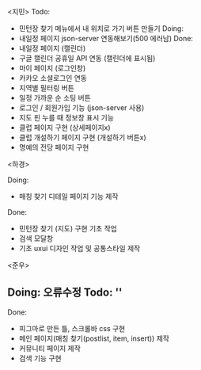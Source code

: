 <지민>
Todo:
 - 민턴장 찾기 메뉴에서 내 위치로 가기 버튼 만들기
Doing:
 - 내일정 페이지 json-server 연동해보기(500 에러남)
Done:
 - 내일정 페이지 (캘린더)
 - 구글 캘린더 공휴일 API 연동 (캘린더에 표시됨)
 - 마이 페이지 (로그인창)
 - 카카오 소셜로그인 연동
 - 지역별 필터링 버튼
 - 일정 가까운 순 소팅 버튼
 - 로그인 / 회원가입 기능 (json-server 사용)
 - 지도 핀 누를 때 정보창 표시 기능
 - 클럽 페이지 구현 (상세페이지x)
 - 클럽 개설하기 페이지 구현 (개설하기 버튼x)
 - 명예의 전당 페이지 구현



<하경>

Doing:
- 매칭 찾기 디테일 페이지 기능 제작

Done:
- 민턴장 찾기 (지도) 구현 기초 작업
- 검색 모달창  
- 기초 uxui 디자인 작업 및 공통스타일 제작 

<준우>

Doing: 오류수정
Todo: ''
-
Done:
- 피그마로 만든 틀, 스크롤바 css 구현
- 메인 페이지(매칭 찾기(postlist, item, insert)) 제작
- 커뮤니티 페이지 제작
- 검색 기능 구현